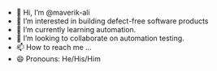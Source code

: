 - 👋 Hi, I’m @maverik-ali
- 👀 I’m interested in building defect-free software products
- 🌱 I’m currently learning automation.
- 💞️ I’m looking to collaborate on automation testing.
- 📫 How to reach me ...
- 😄 Pronouns: He/His/Him

<!---
maverik-ali/maverik-ali is a ✨ special ✨ repository because its `README.md` (this file) appears on your GitHub profile.
You can click the Preview link to take a look at your changes.
--->
